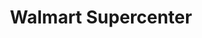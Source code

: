 ---
title: "Walmart Supercenter"
url: /mcallen/walmart-supercenter-west-nolana-avenue/
shop: Supermarkt
---
